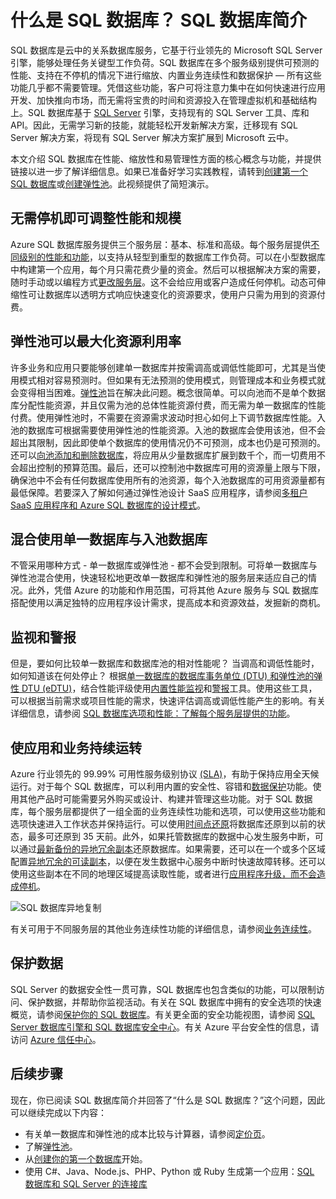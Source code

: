 <properties
    pageTitle="什么是 SQL 数据库？ SQL 数据库简介 | Azure"
    description="获取 SQL 数据库简介：Microsoft 在云中的关系数据库管理系统 (RDBMS) 的技术详细信息与功能。"
    keywords="SQL 简介, 什么是 SQL 数据库"
    services="sql-database"
    documentationcenter=""
    author="shontnew"
    manager="jhubbard"
    editor="cgronlun" />
<tags
    ms.assetid="c561f600-a292-4e3b-b1d4-8ab89b81db48"
    ms.service="sql-database"
    ms.custom="overview"
    ms.devlang="na"
    ms.topic="hero-article"
    ms.tgt_pltfrm="na"
    ms.workload="data-management"
    ms.date="12/20/2016"
    wacn.date="01/25/2017"
    ms.author="shkurhek;carlrab" />  


# 什么是 SQL 数据库？ SQL 数据库简介
SQL 数据库是云中的关系数据库服务，它基于行业领先的 Microsoft SQL Server 引擎，能够处理任务关键型工作负荷。SQL 数据库在多个服务级别提供可预测的性能、支持在不停机的情况下进行缩放、内置业务连续性和数据保护 — 所有这些功能几乎都不需要管理。凭借这些功能，客户可将注意力集中在如何快速进行应用开发、加快推向市场，而无需将宝贵的时间和资源投入在管理虚拟机和基础结构上。SQL 数据库基于 [SQL Server](https://msdn.microsoft.com/library/bb545450.aspx) 引擎，支持现有的 SQL Server 工具、库和 API。因此，无需学习新的技能，就能轻松开发新解决方案，迁移现有 SQL Server 解决方案，将现有 SQL Server 解决方案扩展到 Microsoft 云中。

本文介绍 SQL 数据库在性能、缩放性和易管理性方面的核心概念与功能，并提供链接以进一步了解详细信息。如果已准备好学习实践教程，请转到[创建第一个 SQL 数据库](/documentation/articles/sql-database-get-started/)或[创建弹性池](/documentation/articles/sql-database-elastic-pool-create-portal/)。此视频提供了简短演示。



## 无需停机即可调整性能和规模
Azure SQL 数据库服务提供三个服务层：基本、标准和高级。每个服务层提供[不同级别的性能和功能](/documentation/articles/sql-database-service-tiers/)，以支持从轻型到重型的数据库工作负荷。可以在小型数据库中构建第一个应用，每个月只需花费少量的资金。然后可以根据解决方案的需要，随时手动或以编程方式[更改服务层](/documentation/articles/sql-database-scale-up/)。这不会给应用或客户造成任何停机。动态可伸缩性可让数据库以透明方式响应快速变化的资源要求，使用户只需为用到的资源付费。

## 弹性池可以最大化资源利用率
许多业务和应用只要能够创建单一数据库并按需调高或调低性能即可，尤其是当使用模式相对容易预测时。但如果有无法预测的使用模式，则管理成本和业务模式就会变得相当困难。[弹性池](/documentation/articles/sql-database-elastic-pool/)旨在解决此问题。概念很简单。可以向池而不是单个数据库分配性能资源，并且仅需为池的总体性能资源付费，而无需为单一数据库的性能付费。使用弹性池时，不需要在资源需求波动时担心如何上下调节数据库性能。入池的数据库可根据需要使用弹性池的性能资源。入池的数据库会使用该池，但不会超出其限制，因此即使单个数据库的使用情况仍不可预测，成本也仍是可预测的。还可以[向池添加和删除数据库](/documentation/articles/sql-database-elastic-pool-manage-portal/)，将应用从少量数据库扩展到数千个，而一切费用不会超出控制的预算范围。最后，还可以控制池中数据库可用的资源量上限与下限，确保池中不会有任何数据库使用所有的池资源，每个入池数据库的可用资源量都有最低保障。若要深入了解如何通过弹性池设计 SaaS 应用程序，请参阅[多租户 SaaS 应用程序和 Azure SQL 数据库的设计模式](/documentation/articles/sql-database-design-patterns-multi-tenancy-saas-applications/)。

## 混合使用单一数据库与入池数据库
不管采用哪种方式 - 单一数据库或弹性池 - 都不会受到限制。可将单一数据库与弹性池混合使用，快速轻松地更改单一数据库和弹性池的服务层来适应自己的情况。此外，凭借 Azure 的功能和作用范围，可将其他 Azure 服务与 SQL 数据库搭配使用以满足独特的应用程序设计需求，提高成本和资源效益，发掘新的商机。

## 监视和警报
但是，要如何比较单一数据库和数据库池的相对性能呢？ 当调高和调低性能时，如何知道该在何处停止？ 根据[单一数据库的数据库事务单位 (DTU) 和弹性池的弹性 DTU (eDTU)](/documentation/articles/sql-database-what-is-a-dtu/)，结合性能评级使用[内置性能监视](/documentation/articles/sql-database-performance/)和[警报](/documentation/articles/sql-database-insights-alerts-portal/)工具。使用这些工具，可以根据当前需求或项目性能的需求，快速评估调高或调低性能产生的影响。有关详细信息，请参阅 [SQL 数据库选项和性能：了解每个服务层提供的功能](/documentation/articles/sql-database-service-tiers/)。

## 使应用和业务持续运转
Azure 行业领先的 99.99% 可用性服务级别协议 [(SLA)](/support/legal/sla/)，有助于保持应用全天候运行。对于每个 SQL 数据库，可以利用内置的安全性、容错和[数据保护](/documentation/articles/sql-database-automated-backups/)功能。使用其他产品时可能需要另外购买或设计、构建并管理这些功能。对于 SQL 数据库，每个服务层都提供了一组全面的业务连续性功能和选项，可以使用这些功能和选项快速进入工作状态并保持运行。可以使用[时间点还原](/documentation/articles/sql-database-recovery-using-backups/)将数据库还原到以前的状态，最多可还原到 35 天前。此外，如果托管数据库的数据中心发生服务中断，可以通过[最新备份的异地冗余副本](/documentation/articles/sql-database-recovery-using-backups/)还原数据库。如果需要，还可以在一个或多个区域配置[异地冗余的可读副本](/documentation/articles/sql-database-geo-replication-overview/)，以便在发生数据中心服务中断时快速故障转移。还可以使用这些副本在不同的地理区域提高读取性能，或者进行[应用程序升级，而不会造成停机](/documentation/articles/sql-database-manage-application-rolling-upgrade/)。

![SQL 数据库异地复制](./media/sql-database-technical-overview/azure_sqldb_map.png)


有关可用于不同服务层的其他业务连续性功能的详细信息，请参阅[业务连续性](/documentation/articles/sql-database-business-continuity/)。

## 保护数据
SQL Server 的数据安全性一贯可靠，SQL 数据库也包含类似的功能，可以限制访问、保护数据，并帮助你监视活动。有关在 SQL 数据库中拥有的安全选项的快速概览，请参阅[保护你的 SQL 数据库](/documentation/articles/sql-database-security/)。有关更全面的安全功能视图，请参阅 [SQL Server 数据库引擎和 SQL 数据库安全中心](https://msdn.microsoft.com/zh-cn/library/bb510589)。有关 Azure 平台安全性的信息，请访问 [Azure 信任中心](https://www.trustcenter.cn/zh-cn/security/default.html)。

## 后续步骤
现在，你已阅读 SQL 数据库简介并回答了“什么是 SQL 数据库？”这个问题，因此可以继续完成以下内容：

- 有关单一数据库和弹性池的成本比较与计算器，请参阅[定价页](/pricing/details/sql-database/)。
- 了解[弹性池](/documentation/articles/sql-database-elastic-pool/)。
- 从[创建你的第一个数据库](/documentation/articles/sql-database-get-started/)开始。
- 使用 C#、Java、Node.js、PHP、Python 或 Ruby 生成第一个应用：[SQL 数据库和 SQL Server 的连接库](/documentation/articles/sql-database-libraries/)

<!---HONumber=Mooncake_0120_2017-->
<!--Update_Description: wording update; remove two links-->